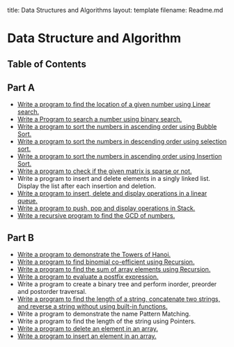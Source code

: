 title: Data Structures and Algorithms
layout: template
filename: Readme.md
# Data Structure and Algorithm
## Table of Contents
## Part A

- [Write a program to find the location of a given number using Linear search.](P1-Linear-Search.c)
- [Write a Program to search a number using binary search.](P2-Binary-Search-Recursion.c)
- [Write a program to sort the numbers in ascending order using Bubble Sort.](P3-Ascend-Bubble-Sort.c)
- [Write a program to sort the numbers in descending order using selection sort.](P4-Descend-Selection.c)
- [Write a program to sort the numbers in ascending order using Insertion Sort.](P5-Ascend-Insertion.c)
- [Write a program to check if the given matrix is sparse or not.](P6-Check-Matrix-is-Sparse-or-Not.c)
- Write a program to insert and delete elements in a singly linked list. Display the list after each insertion and deletion.
- [Write a program to insert, delete and display operations in a linear queue.](P8-Linear-queue-operations-ins-del-dis.c)
- [Write a program to push, pop and display operations in Stack.](P9-Stack-Operation-push-pop-disp.c)
- [Write a recursive program to find the GCD of numbers.](P10-Find-GCD-using-recursion.c)

## Part B

- [Write a program to demonstrate the Towers of Hanoi.](P11-Towers-of-hanoi.c)
- [Write a program to find binomial co-efficient using Recursion.](P12-Find-Binomial-co-efficient-recursion.c)
- [Write a program to find the sum of array elements using Recursion.](P13-Sum-of-array-recursion.c)
- [Write a program to evaluate a postfix expression.](P14-Evaluate-postfix-expression.c)
- Write a program to create a binary tree and perform inorder, preorder and postorder traversal.
- [Write a program to find the length of a string, concatenate two strings, and reverse a string without using built-in functions.](P16-String-Operations-without-inbuilt-functions.c)
- Write a program to demonstrate the name Pattern Matching.
- Write a program to find the length of the string using Pointers.
- [Write a program to delete an element in an array.](P19-Delete-element-from-array.c)
- [Write a program to insert an element in an array.](P20-Insert-element-in-array.c)
